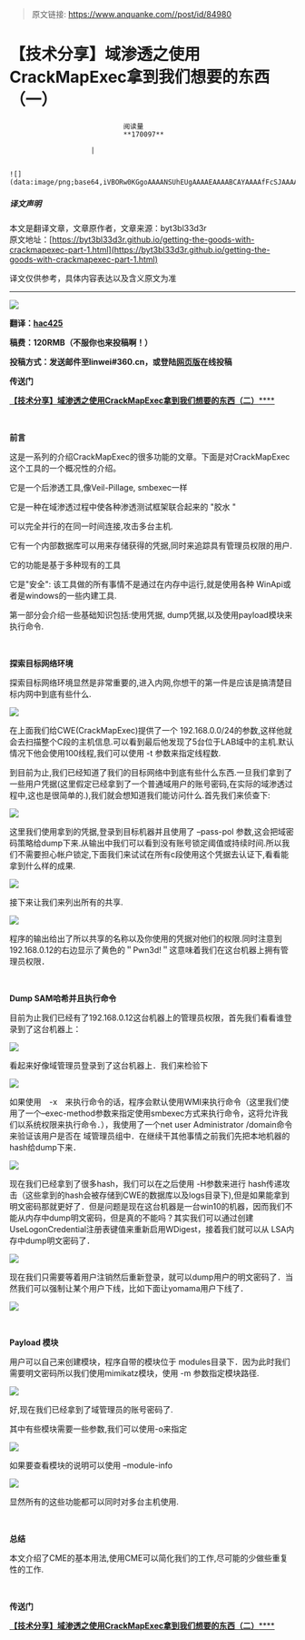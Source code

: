 > 原文链接: https://www.anquanke.com//post/id/84980 


# 【技术分享】域渗透之使用CrackMapExec拿到我们想要的东西（一）


                                阅读量   
                                **170097**
                            
                        |
                        
                                                                                                                                    ![](data:image/png;base64,iVBORw0KGgoAAAANSUhEUgAAAAEAAAABCAYAAAAfFcSJAAAAAXNSR0IArs4c6QAAAARnQU1BAACxjwv8YQUAAAAJcEhZcwAADsQAAA7EAZUrDhsAAAANSURBVBhXYzh8+PB/AAffA0nNPuCLAAAAAElFTkSuQmCC)
                                                                                            



##### 译文声明

本文是翻译文章，文章原作者，文章来源：byt3bl33d3r
                                <br>原文地址：[https://byt3bl33d3r.github.io/getting-the-goods-with-crackmapexec-part-1.html](https://byt3bl33d3r.github.io/getting-the-goods-with-crackmapexec-part-1.html)

译文仅供参考，具体内容表达以及含义原文为准

****

**[![](https://p1.ssl.qhimg.com/t0111da8ca85a2772d3.jpg)](https://p1.ssl.qhimg.com/t0111da8ca85a2772d3.jpg)**

**翻译：**[**hac425**](http://bobao.360.cn/member/contribute?uid=2553709124)

**稿费：120RMB（不服你也来投稿啊！）**

**投稿方式：发送邮件至linwei#360.cn，或登陆**[**网页版**](http://bobao.360.cn/contribute/index)**在线投稿**



**传送门**

[**【技术分享】域渗透之使用CrackMapExec拿到我们想要的东西（二）******](http://bobao.360.cn/learning/detail/3228.html)

<br>

**前言**



这是一系列的介绍CrackMapExec的很多功能的文章。下面是对CrackMapExec这个工具的一个概况性的介绍。

它是一个后渗透工具,像Veil-Pillage, smbexec一样

它是一种在域渗透过程中使各种渗透测试框架联合起来的 "胶水 "

可以完全并行的在同一时间连接,攻击多台主机.

它有一个内部数据库可以用来存储获得的凭据,同时来追踪具有管理员权限的用户.

它的功能是基于多种现有的工具

它是"安全": 该工具做的所有事情不是通过在内存中运行,就是使用各种 WinApi或者是windows的一些内建工具.

第一部分会介绍一些基础知识包括:使用凭据, dump凭据,以及使用payload模块来执行命令.

<br>

**探索目标网络环境**

探索目标网络环境显然是非常重要的,进入内网,你想干的第一件是应该是搞清楚目标内网中到底有些什么.

[![](https://p3.ssl.qhimg.com/t012b748860594b989f.gif)](https://p3.ssl.qhimg.com/t012b748860594b989f.gif)

在上面我们给CWE(CrackMapExec)提供了一个 192.168.0.0/24的参数,这样他就会去扫描整个C段的主机信息.可以看到最后他发现了5台位于LAB域中的主机.默认情况下他会使用100线程,我们可以使用 -t 参数来指定线程数.

到目前为止,我们已经知道了我们的目标网络中到底有些什么东西.一旦我们拿到了一些用户凭据(这里假定已经拿到了一个普通域用户的账号密码,在实际的域渗透过程中,这也是很简单的.),我们就会想知道我们能访问什么.首先我们来侦查下:

[![](https://p1.ssl.qhimg.com/t01fa2ce8131559a56a.gif)](https://p1.ssl.qhimg.com/t01fa2ce8131559a56a.gif)

这里我们使用拿到的凭据,登录到目标机器并且使用了 –pass-pol 参数,这会把域密码策略给dump下来.从输出中我们可以看到没有账号锁定阈值或持续时间.所以我们不需要担心帐户锁定,下面我们来试试在所有c段使用这个凭据去认证下,看看能拿到什么样的成果.

[![](https://p0.ssl.qhimg.com/t01d8f763367b0b8276.gif)](https://p0.ssl.qhimg.com/t01d8f763367b0b8276.gif)

接下来让我们来列出所有的共享.

[![](https://p0.ssl.qhimg.com/t01eb12e3b489af3eca.gif)](https://p0.ssl.qhimg.com/t01eb12e3b489af3eca.gif)

程序的输出给出了所以共享的名称以及你使用的凭据对他们的权限.同时注意到192.168.0.12的右边显示了黄色的＂Pwn3d!＂这意味着我们在这台机器上拥有管理员权限．

<br>

**Dump SAM哈希并且执行命令**

目前为止我们已经有了192.168.0.12这台机器上的管理员权限，首先我们看看谁登录到了这台机器上：

[![](https://p1.ssl.qhimg.com/t0162bbf3ebc6e56713.gif)](https://p1.ssl.qhimg.com/t0162bbf3ebc6e56713.gif)

看起来好像域管理员登录到了这台机器上．我们来检验下

[![](https://p5.ssl.qhimg.com/t01e1543062b2093d2c.gif)](https://p5.ssl.qhimg.com/t01e1543062b2093d2c.gif)

如果使用　-x　来执行命令的话，程序会默认使用WMI来执行命令（这里我们使用了一个–exec-method参数来指定使用smbexec方式来执行命令，这将允许我们以系统权限来执行命令．），我使用了一个net user Administrator /domain命令来验证该用户是否在 域管理员组中．在继续干其他事情之前我们先把本地机器的hash给dump下来．

[![](https://p3.ssl.qhimg.com/t0122f2142aa5c74026.gif)](https://p3.ssl.qhimg.com/t0122f2142aa5c74026.gif)

现在我们已经拿到了很多hash，我们可以在之后使用 -H参数来进行 hash传递攻击（这些拿到的hash会被存储到CWE的数据库以及logs目录下),但是如果能拿到明文密码那就更好了．但是问题是现在这台机器是一台win10的机器，因而我们不能从内存中dump明文密码，但是真的不能吗？其实我们可以通过创建UseLogonCredential注册表键值来重新启用WDigest，接着我们就可以从 LSA内存中dump明文密码了．

[![](https://p1.ssl.qhimg.com/t012cc06c3d4c2be9e4.gif)](https://p1.ssl.qhimg.com/t012cc06c3d4c2be9e4.gif)

现在我们只需要等着用户注销然后重新登录，就可以dump用户的明文密码了．当然我们可以强制让某个用户下线，比如下面让yomama用户下线了．

[![](https://p0.ssl.qhimg.com/t01399e973cee693ef5.gif)](https://p0.ssl.qhimg.com/t01399e973cee693ef5.gif)

<br>

**Payload 模块**

用户可以自己来创建模块，程序自带的模块位于 modules目录下．因为此时我们需要明文密码所以我们使用mimikatz模块，使用 -m 参数指定模块路径.

[![](https://p3.ssl.qhimg.com/t01fd999f227fc39f12.gif)](https://p3.ssl.qhimg.com/t01fd999f227fc39f12.gif)

好,现在我们已经拿到了域管理员的账号密码了.

其中有些模块需要一些参数,我们可以使用-o来指定

[![](https://p5.ssl.qhimg.com/t01e418f96717a7f710.png)](https://p5.ssl.qhimg.com/t01e418f96717a7f710.png)

如果要查看模块的说明可以使用 –module-info

[![](https://p5.ssl.qhimg.com/t01fb76e0a0813d63eb.png)](https://p5.ssl.qhimg.com/t01fb76e0a0813d63eb.png)

显然所有的这些功能都可以同时对多台主机使用.

<br>

**总结**

本文介绍了CME的基本用法,使用CME可以简化我们的工作,尽可能的少做些重复性的工作.

**<br>**

**传送门**

[**【技术分享】域渗透之使用CrackMapExec拿到我们想要的东西（二）******](http://bobao.360.cn/learning/detail/3228.html)




